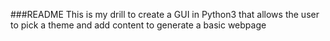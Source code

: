 ###README
This is my drill to create a GUI in Python3 that allows the user to pick a theme and add content to generate a basic webpage
